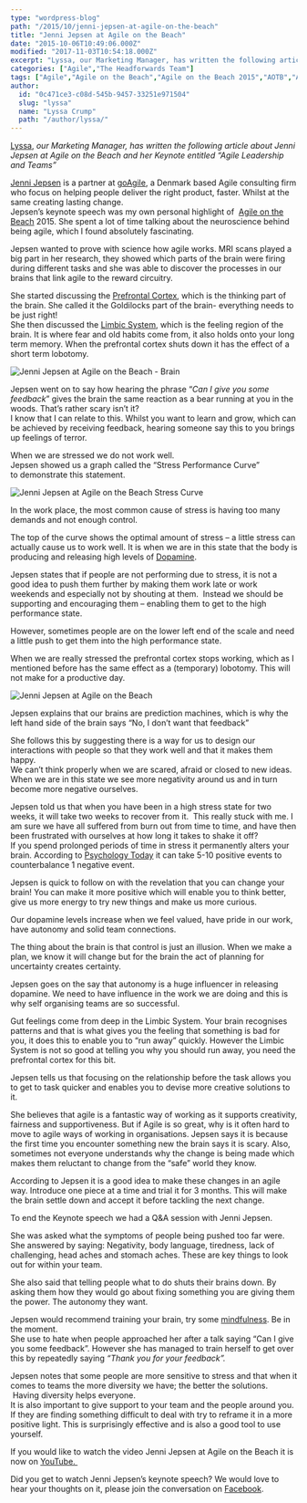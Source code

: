 ```yaml
---
type: "wordpress-blog"
path: "/2015/10/jenni-jepsen-at-agile-on-the-beach"
title: "Jenni Jepsen at Agile on the Beach"
date: "2015-10-06T10:49:06.000Z"
modified: "2017-11-03T10:54:18.000Z"
excerpt: "Lyssa, our Marketing Manager, has written the following article about Jenni Jepsen at Agile on the Beach and her Keynote entitled “Agile Leadership and Teams” Jenni Jepsen is a partner at goAgile, a Denmark based Agile consulting firm who focus on helping people deliver the right product, faster. Whilst at the same creating lasting change. Jepsen’s keynote speech was …"
categories: ["Agile","The Headforwards Team"]
tags: ["Agile","Agile on the Beach","Agile on the Beach 2015","AOTB","AOTB2015","Go Agile","Jenni Jepsen"]
author:
  id: "0c471ce3-c08d-545b-9457-33251e971504"
  slug: "lyssa"
  name: "Lyssa Crump"
  path: "/author/lyssa/"
---
```

[Lyssa](https://uk.linkedin.com/in/lyssafeecrump), _our Marketing Manager, has written the following article about Jenni Jepsen at Agile on the Beach and her Keynote entitled “Agile Leadership and Teams”_

[Jenni Jepsen](https://twitter.com/jenniindk) is a partner at [goAgile](http://www.goagile.dk/), a Denmark based Agile consulting firm who focus on helping people deliver the right product, faster. Whilst at the same creating lasting change.  
Jepsen’s keynote speech was my own personal highlight of  [Agile on the Beach](http://agileonthebeach.com/) 2015. She spent a lot of time talking about the neuroscience behind being agile, which I found absolutely fascinating.

Jepsen wanted to prove with science how agile works. MRI scans played a big part in her research, they showed which parts of the brain were firing during different tasks and she was able to discover the processes in our brains that link agile to the reward circuitry.

She started discussing the [Prefrontal Cortex](https://en.wikipedia.org/wiki/Prefrontal_cortex), which is the thinking part of the brain. She called it the Goldilocks part of the brain- everything needs to be just right!  
She then discussed the [Limbic System](https://en.wikipedia.org/wiki/Limbic_system), which is the feeling region of the brain. It is where fear and old habits come from, it also holds onto your long term memory. When the prefrontal cortex shuts down it has the effect of a short term lobotomy.

![Jenni Jepsen at Agile on the Beach - Brain](//headforwards.com/wp-content/uploads/2015/09/Jenni_Jepsen_at_Agile_on_the_Beach_Brain.jpg)

Jepsen went on to say how hearing the phrase “_Can I give you some feedback_” gives the brain the same reaction as a bear running at you in the woods. That’s rather scary isn’t it?  
I know that I can relate to this. Whilst you want to learn and grow, which can be achieved by receiving feedback, hearing someone say this to you brings up feelings of terror.

When we are stressed we do not work well.  
Jepsen showed us a graph called the “Stress Performance Curve” to demonstrate this statement.

![Jenni Jepsen at Agile on the Beach Stress Curve](//headforwards.com/wp-content/uploads/2015/09/Jenni_Jepsen_at_Agile_on_the_Beach_STRESS_Performance_Curve.jpg)

In the work place, the most common cause of stress is having too many demands and not enough control.

The top of the curve shows the optimal amount of stress – a little stress can actually cause us to work well. It is when we are in this state that the body is producing and releasing high levels of [Dopamine](https://en.wikipedia.org/wiki/Dopamine).

Jepsen states that if people are not performing due to stress, it is not a good idea to push them further by making them work late or work weekends and especially not by shouting at them.  Instead we should be supporting and encouraging them – enabling them to get to the high performance state.

However, sometimes people are on the lower left end of the scale and need a little push to get them into the high performance state.

When we are really stressed the prefrontal cortex stops working, which as I mentioned before has the same effect as a (temporary) lobotomy. This will not make for a productive day.

![Jenni Jepsen at Agile on the Beach](//headforwards.com/wp-content/uploads/2015/10/Jenni_Jepsen_At-Agile_on_The_beach.jpg)

Jepsen explains that our brains are prediction machines, which is why the left hand side of the brain says “No, I don’t want that feedback”

She follows this by suggesting there is a way for us to design our interactions with people so that they work well and that it makes them happy.  
We can’t think properly when we are scared, afraid or closed to new ideas. When we are in this state we see more negativity around us and in turn become more negative ourselves.

Jepsen told us that when you have been in a high stress state for two weeks, it will take two weeks to recover from it.  This really stuck with me. I am sure we have all suffered from burn out from time to time, and have then been frustrated with ourselves at how long it takes to shake it off?  
If you spend prolonged periods of time in stress it permanently alters your brain. According to [Psychology Today](https://www.psychologytoday.com/blog/wired-success/201406/are-we-hardwired-be-positive-or-negative) it can take 5-10 positive events to counterbalance 1 negative event.

Jepsen is quick to follow on with the revelation that you can change your brain! You can make it more positive which will enable you to think better, give us more energy to try new things and make us more curious.

Our dopamine levels increase when we feel valued, have pride in our work, have autonomy and solid team connections.

The thing about the brain is that control is just an illusion. When we make a plan, we know it will change but for the brain the act of planning for uncertainty creates certainty.

Jepsen goes on the say that autonomy is a huge influencer in releasing dopamine. We need to have influence in the work we are doing and this is why self organising teams are so successful.

Gut feelings come from deep in the Limbic System. Your brain recognises patterns and that is what gives you the feeling that something is bad for you, it does this to enable you to “run away” quickly. However the Limbic System is not so good at telling you why you should run away, you need the prefrontal cortex for this bit.

Jepsen tells us that focusing on the relationship before the task allows you to get to task quicker and enables you to devise more creative solutions to it.

She believes that agile is a fantastic way of working as it supports creativity, fairness and supportiveness. But if Agile is so great, why is it often hard to move to agile ways of working in organisations. Jepsen says it is because the first time you encounter something new the brain says it is scary. Also, sometimes not everyone understands why the change is being made which makes them reluctant to change from the “safe” world they know.

According to Jepsen it is a good idea to make these changes in an agile way. Introduce one piece at a time and trial it for 3 months. This will make the brain settle down and accept it before tackling the next change.

To end the Keynote speech we had a Q&A session with Jenni Jepsen.

She was asked what the symptoms of people being pushed too far were. She answered by saying: Negativity, body language, tiredness, lack of challenging, head aches and stomach aches. These are key things to look out for within your team.

She also said that telling people what to do shuts their brains down. By asking them how they would go about fixing something you are giving them the power. The autonomy they want.

Jepsen would recommend training your brain, try some [mindfulness](http://bemindful.co.uk/). Be in the moment.  
She use to hate when people approached her after a talk saying “Can I give you some feedback”. However she has managed to train herself to get over this by repeatedly saying _“Thank you for your feedback”._

Jepsen notes that some people are more sensitive to stress and that when it comes to teams the more diversity we have; the better the solutions.  Having diversity helps everyone.  
It is also important to give support to your team and the people around you. If they are finding something difficult to deal with try to reframe it in a more positive light. This is surprisingly effective and is also a good tool to use yourself.

If you would like to watch the video Jenni Jepsen at Agile on the Beach it is now on [YouTube. ](https://www.youtube.com/watch?v=5AbnwwtXaQE&feature=youtu.be)

Did you get to watch Jenni Jepsen’s keynote speech? We would love to hear your thoughts on it, please join the conversation on [Facebook](https://www.facebook.com/headforwards).
